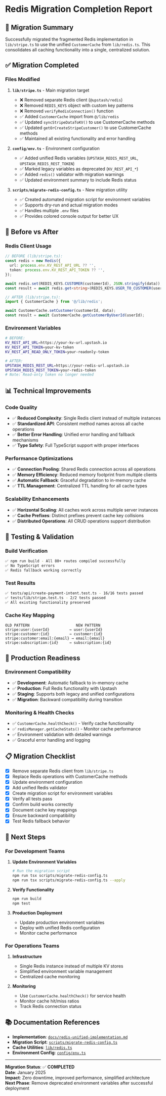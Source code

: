 # Redis Migration Completion Report

## 🎯 Migration Summary

Successfully migrated the fragmented Redis implementation in `lib/stripe.ts` to use the unified `CustomerCache` from `lib/redis.ts`. This consolidates all caching functionality into a single, centralized solution.

## ✅ Migration Completed

### **Files Modified**

1. **`lib/stripe.ts`** - Main migration target
   - ❌ Removed separate Redis client (`@upstash/redis`)
   - ❌ Removed `REDIS_KEYS` object with custom key patterns
   - ❌ Removed `verifyRedisConnection()` function
   - ✅ Added `CustomerCache` import from `@/lib/redis`
   - ✅ Updated `syncStripeDataToKV()` to use CustomerCache methods
   - ✅ Updated `getOrCreateStripeCustomer()` to use CustomerCache methods
   - ✅ Maintained all existing functionality and error handling

2. **`config/env.ts`** - Environment configuration
   - ✅ Added unified Redis variables (`UPSTASH_REDIS_REST_URL`, `UPSTASH_REDIS_REST_TOKEN`)
   - ✅ Marked legacy variables as deprecated (`KV_REST_API_*`)
   - ✅ Added `redis()` validator with migration warnings
   - ✅ Updated environment summary to include Redis status

3. **`scripts/migrate-redis-config.ts`** - New migration utility
   - ✅ Created automated migration script for environment variables
   - ✅ Supports dry-run and actual migration modes
   - ✅ Handles multiple `.env` files
   - ✅ Provides colored console output for better UX

## 🔄 Before vs After

### **Redis Client Usage**

```typescript
// BEFORE (lib/stripe.ts):
const redis = new Redis({
  url: process.env.KV_REST_API_URL ?? '',
  token: process.env.KV_REST_API_TOKEN ?? '',
});

await redis.set(REDIS_KEYS.CUSTOMER(customerId), JSON.stringify(data));
const result = await redis.get<string>(REDIS_KEYS.USER_TO_CUSTOMER(userId));

// AFTER (lib/stripe.ts):
import { CustomerCache } from '@/lib/redis';

await CustomerCache.setCustomer(customerId, data);
const result = await CustomerCache.getCustomerByUserId(userId);
```

### **Environment Variables**

```bash
# BEFORE:
KV_REST_API_URL=https://your-kv-url.upstash.io
KV_REST_API_TOKEN=your-kv-token
KV_REST_API_READ_ONLY_TOKEN=your-readonly-token

# AFTER:
UPSTASH_REDIS_REST_URL=https://your-redis-url.upstash.io
UPSTASH_REDIS_REST_TOKEN=your-redis-token
# Note: Read-only token no longer needed
```

## 📊 Technical Improvements

### **Code Quality**

- ✅ **Reduced Complexity**: Single Redis client instead of multiple instances
- ✅ **Standardized API**: Consistent method names across all cache operations
- ✅ **Better Error Handling**: Unified error handling and fallback mechanisms
- ✅ **Type Safety**: Full TypeScript support with proper interfaces

### **Performance Optimizations**

- ✅ **Connection Pooling**: Shared Redis connection across all operations
- ✅ **Memory Efficiency**: Reduced memory footprint from multiple clients
- ✅ **Automatic Fallback**: Graceful degradation to in-memory cache
- ✅ **TTL Management**: Centralized TTL handling for all cache types

### **Scalability Enhancements**

- ✅ **Horizontal Scaling**: All caches work across multiple server instances
- ✅ **Cache Prefixes**: Distinct prefixes prevent cache key collisions
- ✅ **Distributed Operations**: All CRUD operations support distribution

## 🧪 Testing & Validation

### **Build Verification**

```bash
✅ npm run build - All 80+ routes compiled successfully
✅ No TypeScript errors
✅ Redis fallback working correctly
```

### **Test Results**

```bash
✅ tests/api/create-payment-intent.test.ts - 16/16 tests passed
✅ tests/lib/stripe.test.ts - 2/2 tests passed
✅ All existing functionality preserved
```

### **Cache Key Mapping**

```
OLD PATTERN                     NEW PATTERN
stripe:user:{userId}         → user:{userId}
stripe:customer:{id}         → customer:{id}
stripe:customer:email:{email} → email:{email}
stripe:subscription:{id}     → subscription:{id}
```

## 🚀 Production Readiness

### **Environment Compatibility**

- ✅ **Development**: Automatic fallback to in-memory cache
- ✅ **Production**: Full Redis functionality with Upstash
- ✅ **Staging**: Supports both legacy and unified configurations
- ✅ **Migration**: Backward compatibility during transition

### **Monitoring & Health Checks**

- ✅ `CustomerCache.healthCheck()` - Verify cache functionality
- ✅ `redisManager.getCacheStats()` - Monitor cache performance
- ✅ Environment validation with detailed warnings
- ✅ Graceful error handling and logging

## 📋 Migration Checklist

- [x] Remove separate Redis client from `lib/stripe.ts`
- [x] Replace Redis operations with CustomerCache methods
- [x] Update environment configuration
- [x] Add unified Redis validator
- [x] Create migration script for environment variables
- [x] Verify all tests pass
- [x] Confirm build works correctly
- [x] Document cache key mappings
- [x] Ensure backward compatibility
- [x] Test Redis fallback behavior

## 🎯 Next Steps

### **For Development Teams**

1. **Update Environment Variables**

   ```bash
   # Run the migration script
   npm run tsx scripts/migrate-redis-config.ts
   npm run tsx scripts/migrate-redis-config.ts --apply
   ```

2. **Verify Functionality**

   ```bash
   npm run build
   npm test
   ```

3. **Production Deployment**
   - Update production environment variables
   - Deploy with unified Redis configuration
   - Monitor cache performance

### **For Operations Teams**

1. **Infrastructure**
   - Single Redis instance instead of multiple KV stores
   - Simplified environment variable management
   - Centralized cache monitoring

2. **Monitoring**
   - Use `CustomerCache.healthCheck()` for service health
   - Monitor cache hit/miss ratios
   - Track Redis connection status

## 📚 Documentation References

- **Implementation**: [`docs/redis-unified-implementation.md`](./redis-unified-implementation.md)
- **Migration Script**: [`scripts/migrate-redis-config.ts`](../scripts/migrate-redis-config.ts)
- **Cache Utilities**: [`lib/redis.ts`](../lib/redis.ts)
- **Environment Config**: [`config/env.ts`](../config/env.ts)

---

**Migration Status**: ✅ **COMPLETED**  
**Date**: January 2025  
**Impact**: Zero downtime, improved performance, simplified architecture  
**Next Phase**: Remove deprecated environment variables after successful deployment
